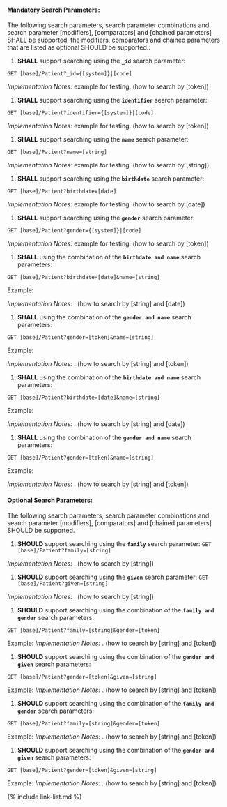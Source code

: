 
#### Mandatory Search Parameters:

The following search parameters, search parameter combinations and search parameter [modifiers], [comparators] and [chained parameters] SHALL be supported.  the  modifiers, comparators and chained parameters that are listed as optional SHOULD be supported.:


1. **SHALL** support searching using the **`_id`** search parameter:

  `GET [base]/Patient?_id={[system]}|[code]`

  *Implementation Notes:* example for testing. (how to search by [token])

1. **SHALL** support searching using the **`identifier`** search parameter:

  `GET [base]/Patient?identifier={[system]}|[code]`

  *Implementation Notes:* example for testing. (how to search by [token])

1. **SHALL** support searching using the **`name`** search parameter:

  `GET [base]/Patient?name=[string]`

  *Implementation Notes:* example for testing. (how to search by [string])

1. **SHALL** support searching using the **`birthdate`** search parameter:

  `GET [base]/Patient?birthdate=[date]`

  *Implementation Notes:* example for testing. (how to search by [date])

1. **SHALL** support searching using the **`gender`** search parameter:

  `GET [base]/Patient?gender={[system]}|[code]`

  *Implementation Notes:* example for testing. (how to search by [token])

1. **SHALL**  using the combination of the  **`birthdate and name`** search parameters:

  `GET [base]/Patient?birthdate=[date]&name=[string]`

  Example: 

  *Implementation Notes:* . (how to search by [string] and [date])

1. **SHALL**  using the combination of the  **`gender and name`** search parameters:

  `GET [base]/Patient?gender=[token]&name=[string]`

  Example: 

  *Implementation Notes:* . (how to search by [string] and [token])

1. **SHALL**  using the combination of the  **`birthdate and name`** search parameters:

  `GET [base]/Patient?birthdate=[date]&name=[string]`

  Example: 

  *Implementation Notes:* . (how to search by [string] and [date])

1. **SHALL**  using the combination of the  **`gender and name`** search parameters:

  `GET [base]/Patient?gender=[token]&name=[string]`

  Example: 

  *Implementation Notes:* . (how to search by [string] and [token])



#### Optional Search Parameters:

The following search parameters, search parameter combinations and search parameter [modifiers], [comparators] and [chained parameters] SHOULD be supported.

1. **SHOULD** support searching using the **`family`** search parameter:
  `GET [base]/Patient?family=[string]`

  *Implementation Notes:* . (how to search by [string])

1. **SHOULD** support searching using the **`given`** search parameter:
  `GET [base]/Patient?given=[string]`

  *Implementation Notes:* . (how to search by [string])


1. **SHOULD** support searching using the combination of the  **`family and gender`** search parameters:

  `GET [base]/Patient?family=[string]&gender=[token]`

  Example: 
  *Implementation Notes:* . (how to search by [string] and [token])
1. **SHOULD** support searching using the combination of the  **`gender and given`** search parameters:

  `GET [base]/Patient?gender=[token]&given=[string]`

  Example: 
  *Implementation Notes:* . (how to search by [string] and [token])
1. **SHOULD** support searching using the combination of the  **`family and gender`** search parameters:

  `GET [base]/Patient?family=[string]&gender=[token]`

  Example: 
  *Implementation Notes:* . (how to search by [string] and [token])
1. **SHOULD** support searching using the combination of the  **`gender and given`** search parameters:

  `GET [base]/Patient?gender=[token]&given=[string]`

  Example: 
  *Implementation Notes:* . (how to search by [string] and [token])

{% include link-list.md %}